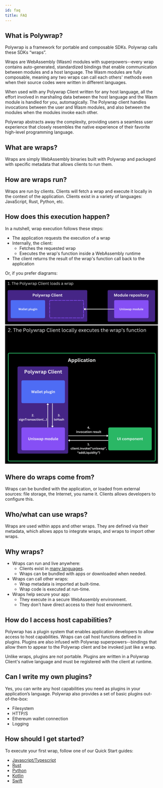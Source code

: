 ```yaml
---
id: faq
title: FAQ
---
```


## What is Polywrap?

Polywrap is a framework for portable and composable SDKs. Polywrap calls these SDKs “wraps”. 

Wraps are WebAssembly (Wasm) modules with superpowers--every wrap contains auto-generated, standardized bindings that enable communication between modules and a host language. The Wasm modules are fully composable, meaning any two wraps can call each others' methods even when their source codes were written in different languages.

When used with any Polywrap Client written for any host language, all the effort involved in marshaling data between the host language and the Wasm module is handled for you, automagically. The Polywrap client handles invocations between the user and Wasm modules, and also between the modules when the modules invoke each other.

Polywrap abstracts away the complexity, providing users a seamless user experience that closely resembles the native experience of their favorite high-level programming language.

## What are wraps?

Wraps are simply WebAssembly binaries built with Polywrap and packaged with specific metadata that allows clients to run them.

## How are wraps run?

Wraps are run by clients. Clients will fetch a wrap and execute it locally in the context of the application. Clients exist in a variety of languages: JavaScript, Rust, Python, etc.

## How does this execution happen?

In a nutshell, wrap execution follows these steps:

- The application requests the execution of a wrap
- Internally, the client:
  - Fetches the requested wrap
  - Executes the wrap's function inside a WebAssembly runtime
- The client returns the result of the wrap's function call back to the application

Or, if you prefer diagrams:

![Client fetches wrap](/img/docs/faq/1-load.png)
![Client executes wrap and returns execution result](/img/docs/faq/2-exec.png)
## Where do wraps come from?

Wraps can be bundled with the application, or loaded from external sources: file storage, the Internet, you name it. Clients allows developers to configure this.

## Who/what can use wraps?

Wraps are used within apps and other wraps. They are defined via their metadata, which allows apps to integrate wraps, and wraps to import other wraps.

## Why wraps?

- Wraps can run and live anywhere:
  - Clients exist in [many languages](/clients).
  - Wraps can be bundled with apps or downloaded when needed.
- Wraps can call other wraps:
  - Wrap metadata is imported at built-time.
  - Wrap code is executed at run-time.
- Wraps help secure your app:
  - They execute in a secure WebAssembly environment.
  - They don't have direct access to their host environment.

## How do I access host capabilities?

Polywrap has a plugin system that enables application developers to allow access to host capabilities. Wraps can call host functions defined in plugins. Plugins are also infused with Polywrap superpowers--bindings that allow them to appear to the Polywrap client and be invoked just like a wrap.

Unlike wraps, plugins are not portable. Plugins are written in a Polywrap Client's native language and must be registered with the client at runtime.

## Can I write my own plugins?

Yes, you can write any host capabilities you need as plugins in your application’s language. Polywrap also provides a set of basic plugins out-of-the-box:

- Filesystem
- HTTP/S
- Ethereum wallet connection
- Logging

## How should I get started?

To execute your first wrap, follow one of our Quick Start guides:
- [Javascript/Typescript](/quick-start/javascript)
- [Rust](/quick-start/rust)
- [Python](/quick-start/python)
- [Kotlin](/quick-start/kotlin)
- [Swift](/quick-start/swift)
